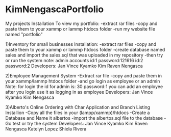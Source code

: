 # KimNengascaPortfolio
My projects 
Installation To view my portfolio:
 -extract rar files 
 -copy and paste them to your xammp or lammp htdocs folder
 -run my website file named "portfolio"
 

1)Inventory for small businesses
 Installation:
	 -extract rar files 
	 -copy and paste them to your xammp or lammp htdocs folder
	 -create database named sales and import the sales.sql that was uploaded in my repository -then try or run the system
note: admin accounts id:1 password:121616 id:2 password:2
Developers: Jan Vince Kyamko Kim Raven Nengasca
          
2)Employee Management System
 -Extract rar file
 -copy and paste them in your xammp/lammp htdocs folder 
	-and go login as employee or an admin
 Note: for login the id for admin is: 30 password:1 you can add an employee after you login use it as logging in as employee
		Developers: Jan Vince Kyamko Kim Nengasca
    
3)Alberto's Online Ordering with Char Application and Branch Listing
Installion
	-Copy all the files in your (lampp/xammp)/htdocs
	-Create a Database and Name it albertos
	-import the albertos.sql file to the database
	-Go test or try the system
  Developers:
  Jan Vince Kyamko
  Kim Raven Nengasca
  Katelyn Lopez
  Shiela Rivera
